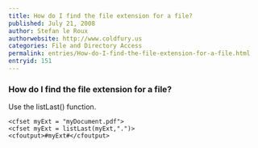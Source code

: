 ```yaml
---
title: How do I find the file extension for a file?
published: July 21, 2008
author: Stefan le Roux
authorwebsite: http://www.coldfury.us
categories: File and Directory Access
permalink: entries/How-do-I-find-the-file-extension-for-a-file.html
entryid: 151
---
```


<h3>How do I find the file extension for a file?</h3>

<p>
Use the listLast() function.
</p>

<pre><code class="language-markup">&lt;cfset myExt = &quot;myDocument.pdf&quot;&gt;
&lt;cfset myExt = listLast(myExt,&quot;.&quot;)&gt;
&lt;cfoutput&gt;#myExt#&lt;/cfoutput&gt;
</code></pre>



